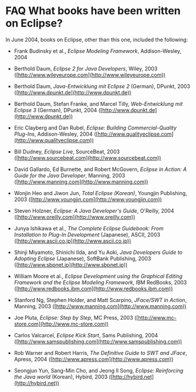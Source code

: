 

FAQ What books have been written on Eclipse?
============================================

In June 2004, books on Eclipse, other than this one, included the following:

*   Frank Budinsky et al., _Eclipse Modeling Framework_, Addison-Wesley, 2004

*   Berthold Daum, _Eclipse 2 for Java Developers_, Wiley, 2003 ([http://www.wileyeurope.com](http://www.wileyeurope.com))

*   Berthold Daum, _Java-Entwicklung mit Eclipse 2_ (German), DPunkt, 2003 ([http://www.dpunkt.de](http://www.dpunkt.de))

*   Berthold Daum, Stefan Franke, and Marcel Tilly, _Web-Entwicklung mit Eclipse 3_ (German), DPunkt, 2004 ([http://www.dpunkt.de](http://www.dpunkt.de))

*   Eric Clayberg and Dan Rubel, _Eclipse: Building Commercial-Quality Plug-Ins_, Addison-Wesley, 2004 ([http://www.qualityeclipse.com](http://www.qualityeclipse.com))

*   Bill Dudney, _Eclipse Live_, SourceBeat, 2003 ([http://www.sourcebeat.com](http://www.sourcebeat.com))

*   David Gallardo, Ed Burnette, and Robert McGovern, _Eclipse in Action: A Guide for the Java Developer_, Manning, 2003 ([http://www.manning.com](http://www.manning.com))


*   Wonjin Heo and Jiwon Jun, _Total Eclipse (Korean)_, Youngjin Publishing, 2003 ([http://www.youngjin.com](http://www.youngjin.com))

*   Steven Holzner, _Eclipse: A Java Developer's Guide_, O'Reilly, 2004 ([http://www.oreilly.com](http://www.oreilly.com))

*   Junya Ishikawa et al., _The Complete Eclipse Guidebook: From Installation to Plug-In Development_ (Japanese), ASCII, 2003 ([http://www.ascii.co.jp](http://www.ascii.co.jp))

*   Shinji Miyamoto, Shinichi IIda, and Yu Aoki, _Java Developers Guide to Adopting Eclipse_ (Japanese), SoftBank Publishing, 2003 ([http://www.sbpnet.jp](http://www.sbpnet.jp))

*   William Moore et al., _Eclipse Development using the Graphical Editing Framework and the Eclipse Modeling Framework_, IBM RedBooks, 2003 ([http://www.redbooks.ibm.com](http://www.redbooks.ibm.com))

*   Stanford Ng, Stephen Holder, and Matt Scarpino, _JFace/SWT in Action_, Manning, 2003 ([http://www.manning.com](http://www.manning.com))

*   Joe Pluta, _Eclipse: Step by Step_, MC Press, 2003 ([http://www.mc-store.com](http://www.mc-store.com))

*   Carlos Valcarcel, _Eclipse Kick Start_, Sams Publishing, 2004 ([http://www.samspublishing.com](http://www.samspublishing.com))

*   Rob Warner and Robert Harris, _The Definitive Guide to SWT and JFace_, Apress, 2004 ([http://www.apress.com](http://www.apress.com))

*   Seongjun Yun, Sang-Min Cho, and Jeong Il Song, _Eclipse: Reinforcing the Java world_ (Korean), Hybird, 2003 ([http://hybird.net](http://hybird.net))

